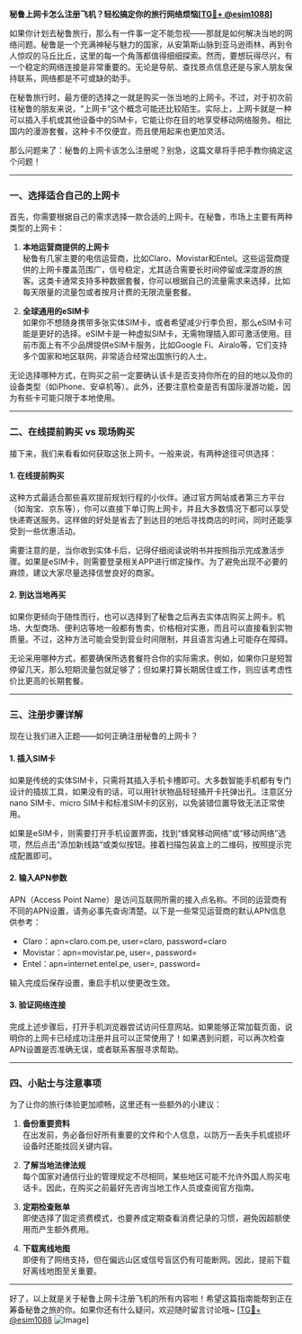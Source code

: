 **秘鲁上网卡怎么注册飞机？轻松搞定你的旅行网络烦恼[[TG💪+ @esim1088](https://t.me/s/esim1088)]**

如果你计划去秘鲁旅行，那么有一件事一定不能忽视——那就是如何解决当地的网络问题。秘鲁是一个充满神秘与魅力的国家，从安第斯山脉到亚马逊雨林，再到令人惊叹的马丘比丘，这里的每一个角落都值得细细探索。然而，要想玩得尽兴，有一个稳定的网络连接是非常重要的。无论是导航、查找景点信息还是与家人朋友保持联系，网络都是不可或缺的助手。

在秘鲁旅行时，最方便的选择之一就是购买一张当地的上网卡。不过，对于初次前往秘鲁的朋友来说，“上网卡”这个概念可能还比较陌生。实际上，上网卡就是一种可以插入手机或其他设备中的SIM卡，它能让你在目的地享受移动网络服务。相比国内的漫游套餐，这种卡不仅便宜，而且使用起来也更加灵活。

那么问题来了：秘鲁的上网卡该怎么注册呢？别急，这篇文章将手把手教你搞定这个问题！

---

### 一、选择适合自己的上网卡

首先，你需要根据自己的需求选择一款合适的上网卡。在秘鲁，市场上主要有两种类型的上网卡：

1. **本地运营商提供的上网卡**  
   秘鲁有几家主要的电信运营商，比如Claro、Movistar和Entel。这些运营商提供的上网卡覆盖范围广，信号稳定，尤其适合需要长时间停留或深度游的旅客。这类卡通常支持多种数据套餐，你可以根据自己的流量需求来选择，比如每天限量的流量包或者按月计费的无限流量套餐。

2. **全球通用的eSIM卡**  
   如果你不想随身携带多张实体SIM卡，或者希望减少行李负担，那么eSIM卡可能是更好的选择。eSIM卡是一种虚拟SIM卡，无需物理插入即可激活使用。目前市面上有不少品牌提供eSIM卡服务，比如Google Fi、Airalo等，它们支持多个国家和地区联网，非常适合经常出国旅行的人士。

无论选择哪种方式，在购买之前一定要确认该卡是否支持你所在的目的地以及你的设备类型（如iPhone、安卓机等）。此外，还要注意检查是否有国际漫游功能，因为有些卡可能只限于本地使用。

---

### 二、在线提前购买 vs 现场购买

接下来，我们来看看如何获取这张上网卡。一般来说，有两种途径可供选择：

#### 1. 在线提前购买
这种方式最适合那些喜欢提前规划行程的小伙伴。通过官方网站或者第三方平台（如淘宝、京东等），你可以直接下单订购上网卡，并且大多数情况下都可以享受快递寄送服务。这样做的好处是省去了到达目的地后寻找商店的时间，同时还能享受到一些优惠活动。

需要注意的是，当你收到实体卡后，记得仔细阅读说明书并按照指示完成激活步骤。如果是eSIM卡，则需要登录相关APP进行绑定操作。为了避免出现不必要的麻烦，建议大家尽量选择信誉良好的商家。

#### 2. 到达当地再买
如果你更倾向于随性而行，也可以选择到了秘鲁之后再去实体店购买上网卡。机场、大型商场、便利店等地一般都有售卖，价格相对实惠，而且可以直接看到实物质量。不过，这种方法可能会受到营业时间限制，并且语言沟通上可能存在障碍。

无论采用哪种方式，都要确保所选套餐符合你的实际需求。例如，如果你只是短暂停留几天，那么短期流量包就足够了；但如果打算长期居住或工作，则应该考虑性价比更高的长期套餐。

---

### 三、注册步骤详解

现在让我们进入正题——如何正确注册秘鲁的上网卡？

#### 1. 插入SIM卡
如果是传统的实体SIM卡，只需将其插入手机卡槽即可。大多数智能手机都有专门设计的插拔工具，如果没有的话，可以用针状物品轻轻捅开卡托弹出孔。注意区分nano SIM卡、micro SIM卡和标准SIM卡的区别，以免装错位置导致无法正常使用。

如果是eSIM卡，则需要打开手机设置界面，找到“蜂窝移动网络”或“移动网络”选项，然后点击“添加新线路”或类似按钮。接着扫描包装盒上的二维码，按照提示完成配置即可。

#### 2. 输入APN参数
APN（Access Point Name）是访问互联网所需的接入点名称。不同的运营商有不同的APN设置，请务必事先查询清楚。以下是一些常见运营商的默认APN信息供参考：

- Claro：apn=claro.com.pe, user=claro, password=claro
- Movistar：apn=movistar.pe, user=, password=
- Entel：apn=internet.entel.pe, user=, password=

输入完成后保存设置，重启手机以使更改生效。

#### 3. 验证网络连接
完成上述步骤后，打开手机浏览器尝试访问任意网站。如果能够正常加载页面，说明你的上网卡已经成功注册并且可以正常使用了！如果遇到问题，可以再次检查APN设置是否准确无误，或者联系客服寻求帮助。

---

### 四、小贴士与注意事项

为了让你的旅行体验更加顺畅，这里还有一些额外的小建议：

1. **备份重要资料**  
   在出发前，务必备份好所有重要的文件和个人信息，以防万一丢失手机或损坏设备时还能找回关键内容。

2. **了解当地法律法规**  
   每个国家对通信行业的管理规定不尽相同，某些地区可能不允许外国人购买电话卡。因此，在购买之前最好先咨询当地工作人员或查阅官方指南。

3. **定期检查账单**  
   即使选择了固定资费模式，也要养成定期查看消费记录的习惯，避免因超额使用而产生额外费用。

4. **下载离线地图**  
   即便有了网络支持，但在偏远山区或信号盲区仍有可能断网。因此，提前下载好离线地图至关重要。

---

好了，以上就是关于秘鲁上网卡注册飞机的所有内容啦！希望这篇指南能帮到正在筹备秘鲁之旅的你。如果你还有什么疑问，欢迎随时留言讨论哦~ [[TG💪+ @esim1088](https://t.me/s/esim1088) ![Image](https://i.postimg.cc/4NQfJmqS/Snipaste-2025-05-13-00-14-12.png)]